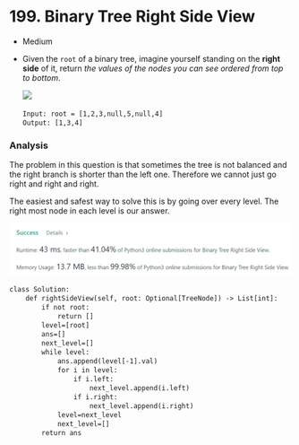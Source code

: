 # 199. Binary Tree Right Side View

* Medium
*   Given the `root` of a binary tree, imagine yourself standing on the **right side** of it, return _the values of the nodes you can see ordered from top to bottom_.

    ![](https://assets.leetcode.com/uploads/2021/02/14/tree.jpg)

    ```
    Input: root = [1,2,3,null,5,null,4]
    Output: [1,3,4]
    ```



### Analysis&#x20;

The problem in this question is that sometimes the tree is not balanced and the right branch is shorter than the left one. Therefore we cannot just go right and right and right.

The easiest and safest way to solve this is by going over every level. The right most node in each level is our answer.&#x20;

![](<../.gitbook/assets/image (17) (1) (1) (1).png>)

```
class Solution:
    def rightSideView(self, root: Optional[TreeNode]) -> List[int]:
        if not root:
            return []
        level=[root]
        ans=[]
        next_level=[]
        while level:
            ans.append(level[-1].val)
            for i in level:
                if i.left:
                    next_level.append(i.left)
                if i.right:
                    next_level.append(i.right)
            level=next_level
            next_level=[]
        return ans
```
